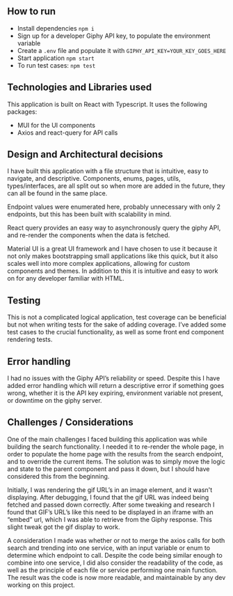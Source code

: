 ## How to run
- Install dependencies `npm i`
- Sign up for a developer Giphy API key, to populate the environment variable
- Create a `.env` file and populate it with `GIPHY_API_KEY=YOUR_KEY_GOES_HERE`
- Start application `npm start`
- To run test cases: `npm test`

## Technologies and Libraries used
This application is built on React with Typescript. It uses the following packages:
- MUI for the UI components
- Axios and react-query for API calls

## Design and Architectural decisions
I have built this application with a file structure that is intuitive, easy to navigate, and descriptive. Components, enums, pages, utils, types/interfaces, are all split out so when more are added in the future, they can all be found in the same place.

Endpoint values were enumerated here, probably unnecessary with only 2 endpoints, but this has been built with scalability in mind.

React query provides an easy way to asynchronously query the giphy API, and re-render the components when the data is fetched.

Material UI is a great UI framework and I have chosen to use it because it not only makes bootstrapping small applications like this quick, but it also scales well into more complex applications, allowing for custom components and themes. In addition to this it is intuitive and easy to work on for any developer familiar with HTML.

## Testing
This is not a complicated logical application, test coverage can be beneficial but not when writing tests for the sake of adding coverage. I’ve added some test cases to the crucial functionality, as well as some front end component rendering tests.

## Error handling
I had no issues with the Giphy API’s reliability or speed. Despite this I have added error handling which will return a descriptive error if something goes wrong, whether it is the API key expiring, environment variable not present, or downtime on the giphy server.

## Challenges / Considerations
One of the main challenges I faced building this application was while building the search functionality. I needed it to re-render the whole page, in order to populate the home page with the results from the search endpoint, and to override the current items. The solution was to simply move the logic and state to the parent component and pass it down, but I should have considered this from the beginning.


Initially, I was rendering the gif URL’s in an image element, and it wasn't displaying. After debugging, I found that the gif URL was indeed being fetched and passed down correctly. After some tweaking and research I found that GIF’s URL’s like this need to be displayed in an iframe with an “embed” url, which I was able to retrieve from the Giphy response. This slight tweak got the gif display to work.


A consideration I made was whether or not to merge the axios calls for both search and trending into one service, with an input variable or enum to determine which endpoint to call. Despite the code being similar enough to combine into one service, I did also consider the readability of the code, as well as the principle of each file or service performing one main function. The result was the code is now more readable, and maintainable by any dev working on this project.

